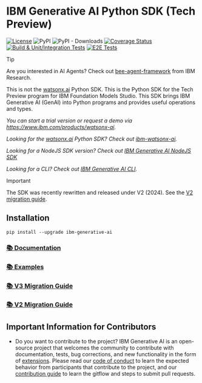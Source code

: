# IBM Generative AI Python SDK (Tech Preview)

[![License](https://img.shields.io/badge/License-Apache_2.0-blue.svg)](https://github.com/IBM/ibm-generative-ai/blob/main/LICENSE)
![PyPI](https://img.shields.io/pypi/v/ibm-generative-ai)
![PyPI - Downloads](https://img.shields.io/pypi/dm/ibm-generative-ai)
[![Coverage Status](https://coveralls.io/repos/github/IBM/ibm-generative-ai/badge.svg?branch=main)](https://coveralls.io/github/IBM/ibm-generative-ai?branch=main)
[![Build & Unit/Integration Tests](https://github.com/IBM/ibm-generative-ai/actions/workflows/main.yml/badge.svg?branch=main)](https://github.com/IBM/ibm-generative-ai/actions/workflows/main.yml)
[![E2E Tests](https://github.com/IBM/ibm-generative-ai/actions/workflows/e2e-test.yml/badge.svg)](https://github.com/IBM/ibm-generative-ai/actions/workflows/e2e-test.yml)

> [!TIP]
>
> Are you interested in AI Agents? Check out [bee-agent-framework](https://github.com/i-am-bee/bee-agent-framework) from IBM Research.


This is not the [watsonx.ai](https://www.ibm.com/products/watsonx-ai) Python SDK. This is the Python SDK for the Tech Preview program for IBM Foundation Models Studio. This SDK brings IBM Generative AI (GenAI) into Python programs and provides useful operations and types.

*You can start a trial version or request a demo via https://www.ibm.com/products/watsonx-ai.*

*Looking for the [watsonx.ai](https://www.ibm.com/products/watsonx-ai) Python SDK? Check out [ibm-watsonx-ai](https://ibm.github.io/watsonx-ai-python-sdk/foundation_models.html).*

*Looking for a NodeJS SDK version? Check out [IBM Generative AI NodeJS SDK](https://github.com/IBM/ibm-generative-ai-node-sdk)*

*Looking for a CLI? Check out [IBM Generative AI CLI](https://github.com/IBM/ibm-generative-ai-cli).*

> [!IMPORTANT]
> The SDK was recently rewritten and released under V2 (2024). See the [V2 migration guide](https://ibm.github.io/ibm-generative-ai/main/v2_migration_guide.html).

## Installation

```
pip install --upgrade ibm-generative-ai
```


### [📚 Documentation](https://ibm.github.io/ibm-generative-ai/)

### [📚 Examples](https://ibm.github.io/ibm-generative-ai/latest/rst_source/examples.html)

### [📚 V3 Migration Guide](https://ibm.github.io/ibm-generative-ai/latest/v3_migration_guide.html)

### [📚 V2 Migration Guide](https://ibm.github.io/ibm-generative-ai/latest/v2_migration_guide.html)


## Important Information for Contributors
- Do you want to contribute to the project? IBM Generative AI is an open-source project that welcomes the community to contribute with documentation, tests, bug corrections, and new functionality in the form of [extensions](EXTENSIONS.md). Please read our [code of conduct](CODE_OF_CONDUCT.md) to learn the expected behavior from participants that contribute to the project, and our [contribution guide](./CONTRIBUTING.md) to learn the gitflow and steps to submit pull requests.

<!-- vscode-markdown-toc-config
	numbering=false
	autoSave=true
	/vscode-markdown-toc-config -->
<!-- /vscode-markdown-toc -->

